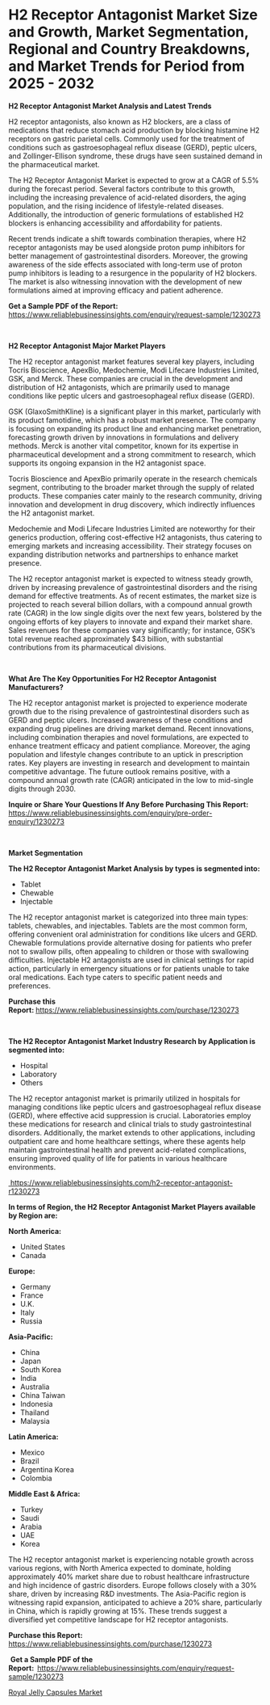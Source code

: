 <p><h1>H2 Receptor Antagonist Market Size and Growth, Market Segmentation, Regional and Country Breakdowns, and Market Trends for Period from 2025 -  2032</h1></p><p><strong>H2 Receptor Antagonist Market Analysis and Latest Trends</strong></p>
<p><p>H2 receptor antagonists, also known as H2 blockers, are a class of medications that reduce stomach acid production by blocking histamine H2 receptors on gastric parietal cells. Commonly used for the treatment of conditions such as gastroesophageal reflux disease (GERD), peptic ulcers, and Zollinger-Ellison syndrome, these drugs have seen sustained demand in the pharmaceutical market.</p><p>The H2 Receptor Antagonist Market is expected to grow at a CAGR of 5.5% during the forecast period. Several factors contribute to this growth, including the increasing prevalence of acid-related disorders, the aging population, and the rising incidence of lifestyle-related diseases. Additionally, the introduction of generic formulations of established H2 blockers is enhancing accessibility and affordability for patients.</p><p>Recent trends indicate a shift towards combination therapies, where H2 receptor antagonists may be used alongside proton pump inhibitors for better management of gastrointestinal disorders. Moreover, the growing awareness of the side effects associated with long-term use of proton pump inhibitors is leading to a resurgence in the popularity of H2 blockers. The market is also witnessing innovation with the development of new formulations aimed at improving efficacy and patient adherence.</p></p>
<p><strong>Get a Sample PDF of the Report:&nbsp;</strong> <a href="https://www.reliablebusinessinsights.com/enquiry/request-sample/1230273?utm_campaign=3214&utm_medium=2&utm_source=Github&utm_content=ia&utm_term=08032025&utm_id=h2-receptor-antagonist">https://www.reliablebusinessinsights.com/enquiry/request-sample/1230273</a></p>
<p>&nbsp;</p>
<p><strong>H2 Receptor Antagonist Major Market Players</strong></p>
<p><p>The H2 receptor antagonist market features several key players, including Tocris Bioscience, ApexBio, Medochemie, Modi Lifecare Industries Limited, GSK, and Merck. These companies are crucial in the development and distribution of H2 antagonists, which are primarily used to manage conditions like peptic ulcers and gastroesophageal reflux disease (GERD).</p><p>GSK (GlaxoSmithKline) is a significant player in this market, particularly with its product famotidine, which has a robust market presence. The company is focusing on expanding its product line and enhancing market penetration, forecasting growth driven by innovations in formulations and delivery methods. Merck is another vital competitor, known for its expertise in pharmaceutical development and a strong commitment to research, which supports its ongoing expansion in the H2 antagonist space.</p><p>Tocris Bioscience and ApexBio primarily operate in the research chemicals segment, contributing to the broader market through the supply of related products. These companies cater mainly to the research community, driving innovation and development in drug discovery, which indirectly influences the H2 antagonist market.</p><p>Medochemie and Modi Lifecare Industries Limited are noteworthy for their generics production, offering cost-effective H2 antagonists, thus catering to emerging markets and increasing accessibility. Their strategy focuses on expanding distribution networks and partnerships to enhance market presence.</p><p>The H2 receptor antagonist market is expected to witness steady growth, driven by increasing prevalence of gastrointestinal disorders and the rising demand for effective treatments. As of recent estimates, the market size is projected to reach several billion dollars, with a compound annual growth rate (CAGR) in the low single digits over the next few years, bolstered by the ongoing efforts of key players to innovate and expand their market share. Sales revenues for these companies vary significantly; for instance, GSK’s total revenue reached approximately $43 billion, with substantial contributions from its pharmaceutical divisions.</p></p>
<p>&nbsp;</p>
<p><strong>What Are The Key Opportunities For H2 Receptor Antagonist Manufacturers?</strong></p>
<p><p>The H2 receptor antagonist market is projected to experience moderate growth due to the rising prevalence of gastrointestinal disorders such as GERD and peptic ulcers. Increased awareness of these conditions and expanding drug pipelines are driving market demand. Recent innovations, including combination therapies and novel formulations, are expected to enhance treatment efficacy and patient compliance. Moreover, the aging population and lifestyle changes contribute to an uptick in prescription rates. Key players are investing in research and development to maintain competitive advantage. The future outlook remains positive, with a compound annual growth rate (CAGR) anticipated in the low to mid-single digits through 2030.</p></p>
<p><strong>Inquire or Share Your Questions If Any Before Purchasing This Report:</strong> <a href="https://www.reliablebusinessinsights.com/enquiry/pre-order-enquiry/1230273?utm_campaign=3214&utm_medium=2&utm_source=Github&utm_content=ia&utm_term=08032025&utm_id=h2-receptor-antagonist">https://www.reliablebusinessinsights.com/enquiry/pre-order-enquiry/1230273</a></p>
<p>&nbsp;</p>
<p><strong>Market Segmentation</strong></p>
<p><strong>The H2 Receptor Antagonist Market Analysis by types is segmented into:</strong></p>
<p><ul><li>Tablet</li><li>Chewable</li><li>Injectable</li></ul></p>
<p><p>The H2 receptor antagonist market is categorized into three main types: tablets, chewables, and injectables. Tablets are the most common form, offering convenient oral administration for conditions like ulcers and GERD. Chewable formulations provide alternative dosing for patients who prefer not to swallow pills, often appealing to children or those with swallowing difficulties. Injectable H2 antagonists are used in clinical settings for rapid action, particularly in emergency situations or for patients unable to take oral medications. Each type caters to specific patient needs and preferences.</p></p>
<p><strong>Purchase this Report:&nbsp;</strong><a href="https://www.reliablebusinessinsights.com/purchase/1230273?utm_campaign=3214&utm_medium=2&utm_source=Github&utm_content=ia&utm_term=08032025&utm_id=h2-receptor-antagonist">https://www.reliablebusinessinsights.com/purchase/1230273</a></p>
<p>&nbsp;</p>
<p><strong>The H2 Receptor Antagonist Market Industry Research by Application is segmented into:</strong></p>
<p><ul><li>Hospital</li><li>Laboratory</li><li>Others</li></ul></p>
<p><p>The H2 receptor antagonist market is primarily utilized in hospitals for managing conditions like peptic ulcers and gastroesophageal reflux disease (GERD), where effective acid suppression is crucial. Laboratories employ these medications for research and clinical trials to study gastrointestinal disorders. Additionally, the market extends to other applications, including outpatient care and home healthcare settings, where these agents help maintain gastrointestinal health and prevent acid-related complications, ensuring improved quality of life for patients in various healthcare environments.</p></p>
<p><a href="https://www.reliablebusinessinsights.com/h2-receptor-antagonist-r1230273?utm_campaign=3214&utm_medium=2&utm_source=Github&utm_content=ia&utm_term=08032025&utm_id=h2-receptor-antagonist">&nbsp;https://www.reliablebusinessinsights.com/h2-receptor-antagonist-r1230273</a></p>
<p><strong>In terms of Region, the H2 Receptor Antagonist Market Players available by Region are:</strong></p>
<p>
    <p> <strong> North America: </strong>
        <ul>
            <li>United States</li>
            <li>Canada</li>
        </ul>
        </p> 
    <p> <strong> Europe: </strong>
        <ul>
            <li>Germany</li>
            <li>France</li>
            <li>U.K.</li>
            <li>Italy</li>
            <li>Russia</li>
        </ul>
        </p> 
    <p> <strong> Asia-Pacific: </strong>
        <ul>
            <li>China</li>
            <li>Japan</li>
            <li>South Korea</li>
            <li>India</li>
            <li>Australia</li>
            <li>China Taiwan</li>
            <li>Indonesia</li>
            <li>Thailand</li>
            <li>Malaysia</li>
        </ul>
        </p> 
    <p> <strong> Latin America: </strong>
        <ul>
            <li>Mexico</li>
            <li>Brazil</li>
            <li>Argentina Korea</li>
            <li>Colombia</li>
        </ul>
        </p> 
    <p> <strong> Middle East & Africa: </strong>
        <ul>
            <li>Turkey</li>
            <li>Saudi</li>
            <li>Arabia</li>
            <li>UAE</li>
            <li>Korea</li>
        </ul>
    </p>
    </p>
<p><p>The H2 receptor antagonist market is experiencing notable growth across various regions, with North America expected to dominate, holding approximately 40% market share due to robust healthcare infrastructure and high incidence of gastric disorders. Europe follows closely with a 30% share, driven by increasing R&D investments. The Asia-Pacific region is witnessing rapid expansion, anticipated to achieve a 20% share, particularly in China, which is rapidly growing at 15%. These trends suggest a diversified yet competitive landscape for H2 receptor antagonists.</p></p>
<p><strong>Purchase this Report: </strong><a href="https://www.reliablebusinessinsights.com/purchase/1230273?utm_campaign=3214&utm_medium=2&utm_source=Github&utm_content=ia&utm_term=08032025&utm_id=h2-receptor-antagonist">https://www.reliablebusinessinsights.com/purchase/1230273</a></p>
<p>&nbsp;<strong>Get a Sample PDF of the Report:&nbsp;&nbsp;</strong><a href="https://www.reliablebusinessinsights.com/enquiry/request-sample/1230273?utm_campaign=3214&utm_medium=2&utm_source=Github&utm_content=ia&utm_term=08032025&utm_id=h2-receptor-antagonist">https://www.reliablebusinessinsights.com/enquiry/request-sample/1230273</a></p>
<p><strong></strong></p>
<p><p><a href="https://github.com/saeiddaemo/Market-Research-Report-List-1/blob/main/royal-jelly-capsules-market.md?utm_campaign=3214&utm_medium=2&utm_source=Github&utm_content=ia&utm_term=08032025&utm_id=h2-receptor-antagonist">Royal Jelly Capsules Market</a></p></p>